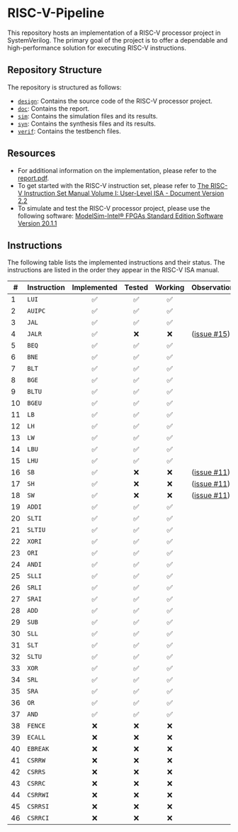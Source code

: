# RISC-V-Pipeline

This repository hosts an implementation of a RISC-V processor project in SystemVerilog. The primary goal of the project is to offer a dependable and high-performance solution for executing RISC-V instructions.

## Repository Structure
The repository is structured as follows:
- [`design`](/design): Contains the source code of the RISC-V processor project.
- [`doc`](/doc): Contains the report.
- [`sim`](/sim): Contains the simulation files and its results.
- [`syn`](/syn): Contains the synthesis files and its results.
- [`verif`](/test): Contains the testbench files.

## Resources
- For additional information on the implementation, please refer to the [report.pdf](doc/report.pdf).
- To get started with the RISC-V instruction set, please refer to [The RISC-V Instruction Set Manual Volume I: User-Level ISA - Document Version 2.2](https://riscv.org/wp-content/uploads/2017/05/riscv-spec-v2.2.pdf)
- To simulate and test the RISC-V processor project, please use the following software: [ModelSim-Intel® FPGAs Standard Edition Software Version 20.1.1](https://www.intel.com/content/www/us/en/software-kit/750666/modelsim-intel-fpgas-standard-edition-software-version-20-1-1.html)

## Instructions
The following table lists the implemented instructions and their status. The instructions are listed in the order they appear in the RISC-V ISA manual.

| # | Instruction | Implemented | Tested | Working | Observations |
|---|-------------|:-----------:|:------:|:-------:|--------------|
| 1 | `LUI`       |     ✅     |   ✅   |   ✅   |             |
| 2 | `AUIPC`     |     ✅     |   ✅   |   ✅   |             |
| 3 | `JAL`       |     ✅     |   ✅   |   ✅   |             |
| 4 | `JALR`      |     ✅     |   ❌   |   ❌   | ([issue #15](https://github.com/nathaliafab/RISC-V-PipeLine/issues/15)) |
| 5 | `BEQ`       |     ✅     |   ✅   |   ✅   |             |
| 6 | `BNE`       |     ✅     |   ✅   |   ✅   |             |
| 7 | `BLT`       |     ✅     |   ✅   |   ✅   |             |
| 8 | `BGE`       |     ✅     |   ✅   |   ✅   |             |
| 9 | `BLTU`      |     ✅     |   ✅   |   ✅   |             |
| 10| `BGEU`      |     ✅     |   ✅   |   ✅   |             |
| 11| `LB`        |     ✅     |   ✅   |   ✅   |             |
| 12| `LH`        |     ✅     |   ✅   |   ✅   |             |
| 13| `LW`        |     ✅     |   ✅   |   ✅   |             |
| 14| `LBU`       |     ✅     |   ✅   |   ✅   |             |
| 15| `LHU`       |     ✅     |   ✅   |   ✅   |             |
| 16| `SB`        |     ✅     |   ❌   |   ❌   | ([issue #11](https://github.com/nathaliafab/RISC-V-PipeLine/issues/11)) |
| 17| `SH`        |     ✅     |   ❌   |   ❌   | ([issue #11](https://github.com/nathaliafab/RISC-V-PipeLine/issues/11)) |
| 18| `SW`        |     ✅     |   ❌   |   ❌   | ([issue #11](https://github.com/nathaliafab/RISC-V-PipeLine/issues/11)) |
| 19| `ADDI`      |     ✅     |   ✅   |   ✅   |             |
| 20| `SLTI`      |     ✅     |   ✅   |   ✅   |             |
| 21| `SLTIU`     |     ✅     |   ✅   |   ✅   |             |
| 22| `XORI`      |     ✅     |   ✅   |   ✅   |             |
| 23| `ORI`       |     ✅     |   ✅   |   ✅   |             |
| 24| `ANDI`      |     ✅     |   ✅   |   ✅   |             |
| 25| `SLLI`      |     ✅     |   ✅   |   ✅   |             |
| 26| `SRLI`      |     ✅     |   ✅   |   ✅   |             |
| 27| `SRAI`      |     ✅     |   ✅   |   ✅   |             |
| 28| `ADD`       |     ✅     |   ✅   |   ✅   |             |
| 29| `SUB`       |     ✅     |   ✅   |   ✅   |             |
| 30| `SLL`       |     ✅     |   ✅   |   ✅   |             |
| 31| `SLT`       |     ✅     |   ✅   |   ✅   |             |
| 32| `SLTU`      |     ✅     |   ✅   |   ✅   |             |
| 33| `XOR`       |     ✅     |   ✅   |   ✅   |             |
| 34| `SRL`       |     ✅     |   ✅   |   ✅   |             |
| 35| `SRA`       |     ✅     |   ✅   |   ✅   |             |
| 36| `OR`        |     ✅     |   ✅   |   ✅   |             |
| 37| `AND`       |     ✅     |   ✅   |   ✅   |             |
| 38| `FENCE`     |     ❌     |   ❌   |   ❌   |             |
| 39| `ECALL`     |     ❌     |   ❌   |   ❌   |             |
| 40| `EBREAK`    |     ❌     |   ❌   |   ❌   |             |
| 41| `CSRRW`     |     ❌     |   ❌   |   ❌   |             |
| 42| `CSRRS`     |     ❌     |   ❌   |   ❌   |             |
| 43| `CSRRC`     |     ❌     |   ❌   |   ❌   |             |
| 44| `CSRRWI`    |     ❌     |   ❌   |   ❌   |             |
| 45| `CSRRSI`    |     ❌     |   ❌   |   ❌   |             |
| 46| `CSRRCI`    |     ❌     |   ❌   |   ❌   |             |
